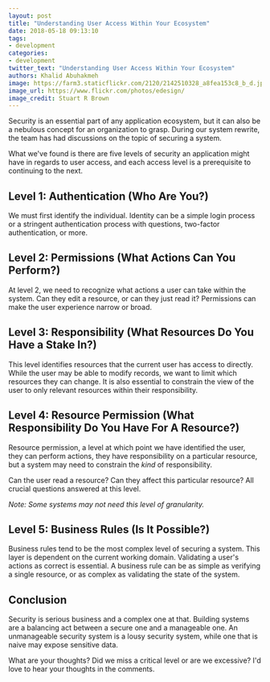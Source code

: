 ```yaml
---
layout: post
title: "Understanding User Access Within Your Ecosystem"
date: 2018-05-18 09:13:10
tags:
- development
categories:
- development
twitter_text: "Understanding User Access Within Your Ecosystem"
authors: Khalid Abuhakmeh
image: https://farm3.staticflickr.com/2120/2142510328_a8fea153c8_b_d.jpg
image_url: https://www.flickr.com/photos/edesign/
image_credit: Stuart R Brown
---
```


Security is an essential part of any application ecosystem, but it can also be a nebulous concept for an organization to grasp. During our system rewrite, the team has had discussions on the topic of securing a system.

What we've found is there are five levels of security an application might have in regards to user access, and each access level is a prerequisite to continuing to the next.

## Level 1: Authentication (Who Are You?)

We must first identify the individual. Identity can be a simple login process or a stringent authentication process with questions, two-factor authentication, or more.

## Level 2: Permissions (What Actions Can You Perform?)

At level 2, we need to recognize what actions a user can take within the system. Can they edit a resource, or can they just read it? Permissions can make the user experience narrow or broad.

## Level 3: Responsibility (What Resources Do You Have a Stake In?)

This level identifies resources that the current user has access to directly. While the user may be able to modify records, we want to limit which resources they can change. It is also essential to constrain the view of the user to only relevant resources within their responsibility.

## Level 4: Resource Permission (What Responsibility Do You Have For A Resource?)

Resource permission, a level at which point we have identified the user, they can perform actions, they have responsibility on a particular resource, but a system may need to constrain the _kind_ of responsibility.

Can the user read a resource? Can they affect this particular resource? All crucial questions answered at this level.

*Note: Some systems may not need this level of granularity.*

## Level 5: Business Rules (Is It Possible?)

Business rules tend to be the most complex level of securing a system. This layer is dependent on the current working domain. Validating a user's actions as correct is essential. A business rule can be as simple as verifying a single resource, or as complex as validating the state of the system.

## Conclusion

Security is serious business and a complex one at that. Building systems are a balancing act between a secure one and a manageable one. An unmanageable security system is a lousy security system, while one that is naive may expose sensitive data. 

What are your thoughts? Did we miss a critical level or are we excessive? I'd love to hear your thoughts in the comments.